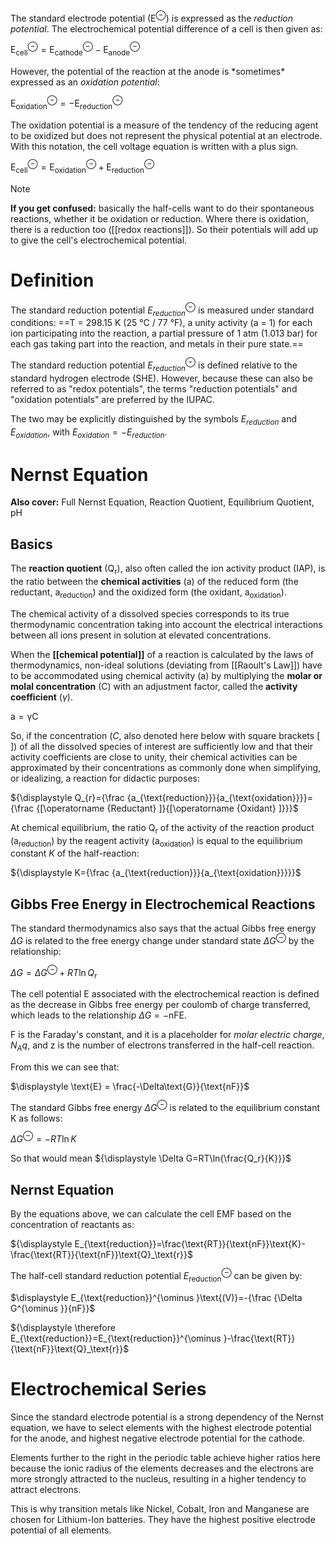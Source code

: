 The standard electrode potential ($\text{E}^\ominus$) is expressed as the *reduction potential*. The electrochemical potential difference of a cell is then given as:

$\text{E}^\ominus_\text{cell} = \text{E}^\ominus_\text{cathode} - \text{E}^\ominus_\text{anode}$

However, the potential of the reaction at the anode is \*sometimes\* expressed as an _oxidation potential_:

$\text{E}^\ominus_\text{oxidation} = -\text{E}^\ominus_\text{reduction}$

The oxidation potential is a measure of the tendency of the reducing agent to be oxidized but does not represent the physical potential at an electrode. With this notation, the cell voltage equation is written with a plus sign.

$\text{E}^\ominus_\text{cell} = \text{E}^\ominus_\text{oxidation} + \text{E}^\ominus_\text{reduction}$

> [!NOTE] 
> **If you get confused:** basically the half-cells want to do their spontaneous reactions, whether it be oxidation or reduction. Where there is oxidation, there is a reduction too ([[redox reactions]]). So their potentials will add up to give the cell's electrochemical potential.
# Definition
The standard reduction potential ${\displaystyle E_{reduction}^{\ominus}}$ is measured under standard conditions: ==T = 298.15 K (25 °C / 77 °F), a unity activity (a = 1) for each ion participating into the reaction, a partial pressure of 1 atm (1.013 bar) for each gas taking part into the reaction, and metals in their pure state.==

The standard reduction potential ${\displaystyle E_{reduction}^{\ominus }}$ is defined relative to the standard hydrogen electrode (SHE). However, because these can also be referred to as "redox potentials", the terms "reduction potentials" and "oxidation potentials" are preferred by the IUPAC.

The two may be explicitly distinguished by the symbols ${\displaystyle E_{reduction}}$ and ${\displaystyle E_{oxidation}}$, with ${\displaystyle E_{oxidation}=-E_{reduction}}$.
# Nernst Equation
**Also cover:** Full Nernst Equation, Reaction Quotient, Equilibrium Quotient, pH

## Basics
The **reaction quotient** ($\displaystyle \text{Q}_\text{r}$), also often called the ion activity product (IAP), is the ratio between the **chemical activities** ($\displaystyle \text {a}$) of the reduced form (the reductant, $\displaystyle \text{a}_\text{reduction}$) and the oxidized form (the oxidant, $\displaystyle \text{a}_\text{oxidation}$). 

The chemical activity of a dissolved species corresponds to its true thermodynamic concentration taking into account the electrical interactions between all ions present in solution at elevated concentrations.

When the **[[chemical potential]]** of a reaction is calculated by the laws of thermodynamics, non-ideal solutions (deviating from [[Raoult's Law]]) have to be accommodated using chemical activity ($\displaystyle \text{a}$) by multiplying the **molar or molal concentration** ($\displaystyle \text{C}$) with an adjustment factor, called the **activity coefficient** ($\gamma$). 

$\displaystyle \text{a} = \text{γC}$

So, if the concentration ($\displaystyle C$, also denoted here below with square brackets [ ]) of all the dissolved species of interest are sufficiently low and that their activity coefficients are close to unity, their chemical activities can be approximated by their concentrations as commonly done when simplifying, or idealizing, a reaction for didactic purposes:

${\displaystyle Q_{r}={\frac {a_{\text{reduction}}}{a_{\text{oxidation}}}}={\frac {[\operatorname {Reductant} ]}{[\operatorname {Oxidant} ]}}}$


At chemical equilibrium, the ratio $\text{Q}_\text{r}$ of the activity of the reaction product ($\text{a}_\text{reduction}$) by the reagent activity ($\text{a}_\text{oxidation}$) is equal to the equilibrium constant $K$ of the half-reaction:

${\displaystyle K={\frac {a_{\text{reduction}}}{a_{\text{oxidation}}}}}$

## Gibbs Free Energy in Electrochemical Reactions
The standard thermodynamics also says that the actual Gibbs free energy $\displaystyle \Delta G$ is related to the free energy change under standard state $\displaystyle \Delta G^\ominus$ by the relationship:

${\displaystyle \Delta G=\Delta G^{\ominus }+RT\ln Q_{r}}$

The cell potential E associated with the electrochemical reaction is defined as the decrease in Gibbs free energy per coulomb of charge transferred, which leads to the relationship ${\displaystyle \Delta G=-\text{nFE}}$.

$\displaystyle \text{F}$ is the Faraday's constant, and it is a placeholder for *molar electric charge*, $N_Aq$, and $\displaystyle \text{z}$ is the number of electrons transferred in the half-cell reaction.

From this we can see that:

$\displaystyle \text{E} = \frac{-\Delta\text{G}}{\text{nF}}$

The standard Gibbs free energy ${\displaystyle \Delta G^{\ominus }}$ is related to the equilibrium constant K as follows:

${\displaystyle \Delta G^{\ominus }=-RT\ln {K}}$

So that would mean ${\displaystyle \Delta G=RT\ln{\frac{Q_r}{K}}}$
## Nernst Equation

By the equations above, we can calculate the cell EMF based on the concentration of reactants as:

${\displaystyle E_{\text{reduction}}=\frac{\text{RT}}{\text{nF}}\text{K}-\frac{\text{RT}}{\text{nF}}\text{Q}_\text{r}}$

The half-cell standard reduction potential ${\displaystyle E_{\text{reduction}}^{\ominus }}$ can be given by:

$\displaystyle E_{\text{reduction}}^{\ominus }\text{(V)}=-{\frac {\Delta G^{\ominus }}{nF}}$

${\displaystyle \therefore E_{\text{reduction}}=E_{\text{reduction}}^{\ominus }-\frac{\text{RT}}{\text{nF}}\text{Q}_\text{r}}$
# Electrochemical Series
Since the standard electrode potential is a strong dependency of the Nernst equation, we have to select elements with the highest electrode potential for the anode, and highest negative electrode potential for the cathode.

Elements further to the right in the periodic table achieve higher ratios here because the ionic radius of the elements decreases and the electrons are more strongly attracted to the nucleus, resulting in a higher tendency to attract electrons.

This is why transition metals like Nickel, Cobalt, Iron and Manganese are chosen for Lithium-Ion batteries. They have the highest positive electrode potential of all elements.